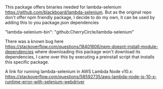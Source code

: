 This package offers binaries needed for lambda-selenium https://github.com/blackboard/lambda-selenium.
But as the original repo don't offer npm friendly package, I decide to do my own, it can be used by adding this to you package.json dependencies

"lambda-selenium-bin": "github:CherryCircle/lambda-selenium"

There was a known bug here https://stackoverflow.com/questions/18401606/npm-doesnt-install-module-dependencies where downloading this package won't download its dependencies, I came over this by executing a preinstall script that installs this specific package.

A link for running lambda-selenium in AWS Lambda Node v10.x:
https://stackoverflow.com/questions/58592735/aws-lambda-node-js-10-x-runtime-error-with-selenium-webdriver